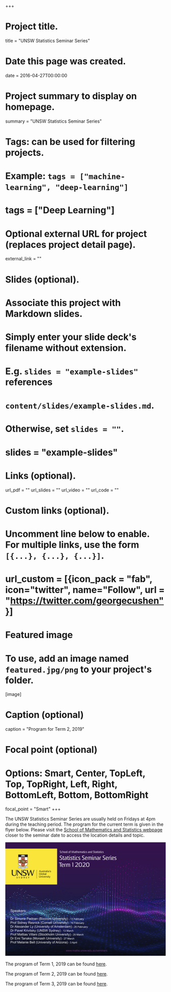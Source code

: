 +++
# Project title.
title = "UNSW Statistics Seminar Series"

# Date this page was created.
date = 2016-04-27T00:00:00

# Project summary to display on homepage.
summary = "UNSW Statistics Seminar Series"

# Tags: can be used for filtering projects.
# Example: `tags = ["machine-learning", "deep-learning"]`
# tags = ["Deep Learning"]

# Optional external URL for project (replaces project detail page).
external_link = ""

# Slides (optional).
#   Associate this project with Markdown slides.
#   Simply enter your slide deck's filename without extension.
#   E.g. `slides = "example-slides"` references 
#   `content/slides/example-slides.md`.
#   Otherwise, set `slides = ""`.
# slides = "example-slides"

# Links (optional).
url_pdf = ""
url_slides = ""
url_video = ""
url_code = ""

# Custom links (optional).
#   Uncomment line below to enable. For multiple links, use the form `[{...}, {...}, {...}]`.
# url_custom = [{icon_pack = "fab", icon="twitter", name="Follow", url = "https://twitter.com/georgecushen"}]

# Featured image
# To use, add an image named `featured.jpg/png` to your project's folder. 
[image]
  # Caption (optional)
  caption = "Program for Term 2, 2019"
  
  # Focal point (optional)
  # Options: Smart, Center, TopLeft, Top, TopRight, Left, Right, BottomLeft, Bottom, BottomRight
  focal_point = "Smart"
+++

The UNSW Statistics Seminar Series are usually held on Fridays at 4pm during the teaching period. The program for the current term is given in the flyer below. Please visit the [School of Mathematics and Statistics webpage](https://www.maths.unsw.edu.au/seminars?term_node_tid_depth_3=205) closer to the seminar date to access the location details and topic. 

![Example image](image.jpg)

The program of Term 1, 2019 can be found [here](/pdf/Stats_Seminar_flyer-Term_1-2019.pdf).

The program of Term 2, 2019 can be found [here](/pdf/Stats_Seminar_flyer-Term_2-2019.pdf).

The program of Term 3, 2019 can be found [here](/pdf/Stats_Seminar_flyer-Term_3-2019.pdf).
